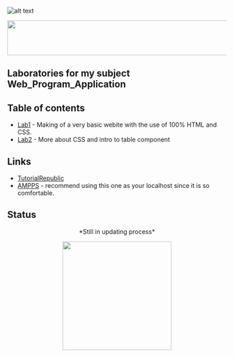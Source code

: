 ![alt text](https://camo.githubusercontent.com/72e5d55be4f08bb5a916962c8ee363f63befdca8/68747470733a2f2f7472617669732d63692e6f72672f61766a696e6465722f4d696e696d616c2d546f646f2e7376673f6272616e63683d6d6173746572)

<img src = "https://thumbs.gfycat.com/AlarmingJaggedAlaskankleekai-size_restricted.gif" width = "800" height = "80"/> 

## Laboratories for my subject Web_Program_Application

## Table of contents

* [Lab1](https://github.com/NhutNguyen236/Web_Program_Application/tree/master/Lab01_518H0545) - Making of a very basic webite with the use of 100% HTML and CSS.
* [Lab2](https://github.com/NhutNguyen236/Web_Program_Application/tree/master/Lab02_518H0545) - More about CSS and intro to table component

## Links
* [TutorialRepublic](https://www.tutorialrepublic.com/twitter-bootstrap-tutorial/bootstrap-helper-classes.php)
* [AMPPS](https://ampps.com/download) - recommend using this one as your localhost since it is so comfortable.
## Status
<p align = "center">
  *Still in updating process*
</p>  

<p align = "center">
  <img src="https://thumbs.gfycat.com/WindyHarmoniousGrouper-small.gif" width="250" height="250"/>
</p>
